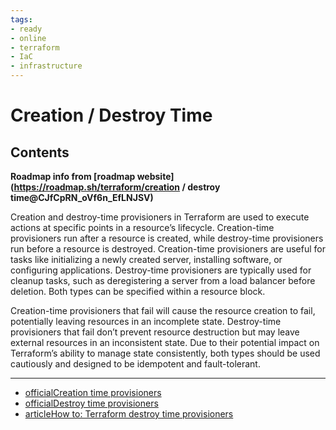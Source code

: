 ```yaml
---
tags:
- ready
- online
- terraform
- IaC
- infrastructure
---
```


# Creation / Destroy Time

## Contents

__Roadmap info from [roadmap website](<https://roadmap.sh/terraform/creation> / destroy time@CJfCpRN_oVf6n_EfLNJSV)__

Creation and destroy-time provisioners in Terraform are used to execute actions at specific points in a resource’s lifecycle. Creation-time provisioners run after a resource is created, while destroy-time provisioners run before a resource is destroyed. Creation-time provisioners are useful for tasks like initializing a newly created server, installing software, or configuring applications. Destroy-time provisioners are typically used for cleanup tasks, such as deregistering a server from a load balancer before deletion. Both types can be specified within a resource block.

Creation-time provisioners that fail will cause the resource creation to fail, potentially leaving resources in an incomplete state. Destroy-time provisioners that fail don’t prevent resource destruction but may leave external resources in an inconsistent state. Due to their potential impact on Terraform’s ability to manage state consistently, both types should be used cautiously and designed to be idempotent and fault-tolerant.

---

- [officialCreation time provisioners](https://developer.hashicorp.com/terraform/language/resources/provisioners/syntax#creation-time-provisioners)
- [officialDestroy time provisioners](https://developer.hashicorp.com/terraform/language/resources/provisioners/syntax#destroy-time-provisioners)
- [articleHow to: Terraform destroy time provisioners](https://support.hashicorp.com/hc/en-us/articles/11119084989587-How-to-Terraform-Destroy-time-Provisioners)
